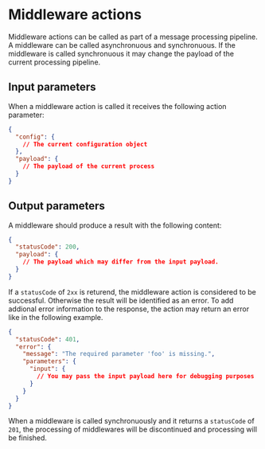 # Middleware actions

Middleware actions can be called as part of a message processing pipeline. A middleware can be called asynchronuous and synchronuous. If the middleware is called synchronuous it may change the payload of the current processing pipeline.

## Input parameters

When a middleware action is called it receives the following action parameter:

```json
{
  "config": {
    // The current configuration object
  },
  "payload": {
    // The payload of the current process
  }
}
```

## Output parameters

A middleware should produce a result with the following content:

```json
{
  "statusCode": 200,
  "payload": {
    // The payload which may differ from the input payload.
  }
}
```

If a `statusCode` of `2xx` is returend, the middleware action is considered to be successful. Otherwise the result will be identified as an error. To add addional error information to the response, the action may return an error like in the following example.

```json
{
  "statusCode": 401,
  "error": {
    "message": "The required parameter 'foo' is missing.",
    "parameters": {
      "input": {
        // You may pass the input payload here for debugging purposes
      }
    }
  }
}
```

When a middleware is called synchronuously and it returns a `statusCode` of `201`, the processing of middlewares will be discontinued and processing will be finished.